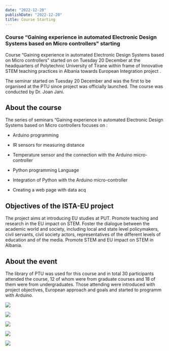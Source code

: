 ```yaml
---
date: "2022-12-20"
publishDate: "2022-12-20"
title: Course Starting
---
```


### Course “Gaining experience in automated Electronic Design Systems based on Micro controllers" starting

Course “Gaining experience in automated Electronic Design Systems based on Micro controllers" started on on Tuesday 20 December at the headquarters of Polytechnic University of Tirane within frame of Innovative STEM teaching practices in Albania towards European Integration project . 

The seminar started on Tuesday 20 December and was the first to be organised at the PTU since project was officially launched. The course was conducted by Dr. Joan Jani.

## About the course
The series of seminars “Gaining experience in automated Electronic Design Systems based on Micro controllers focuses on :

  - Arduino programming

  - IR sensors for measuring distance

  - Temperature sensor and the connection with the Arduino micro-controller

  - Python programming Language

  - Integration of Python with the Arduino micro-controller

  - Creating a web page with data acq

## Objectives of the ISTA-EU project
The project aims at introducing EU studies at PUT. Promote teaching and research in the EU impact on STEM. Foster the dialogue between the academic world and society, including local and state level policymakers, civil servants, civil society actors, representatives of the different levels of education and of the media. Promote STEM and EU impact on STEM in Albania.

## About the event

The library of PTU was used for this course and in total 30 participants attended the course, 12 of whom were from graduate courses and 18 of them were from undergraduates. Those attending were introduced with project objectives, European approach and goals  and started to programm with Arduino.


![](/images/events/joanfirstsem/im1.jpeg)

![](/images/events/joanfirstsem/im2.jpeg)

![](/images/events/joanfirstsem/im3.jpeg)

![](/images/events/joanfirstsem/im4.jpeg)

![](/images/events/joanfirstsem/im5.jpeg)